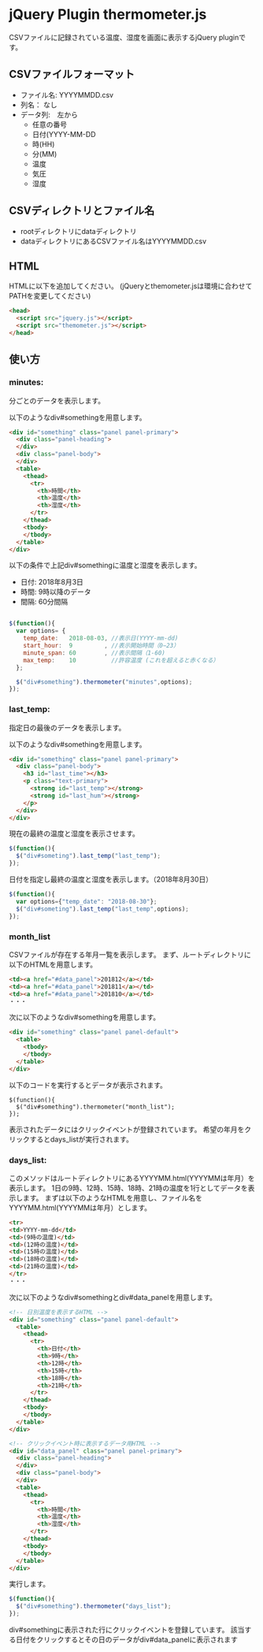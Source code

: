 # jQuery Plugin thermometer.js

CSVファイルに記録されている温度、湿度を画面に表示するjQuery
 pluginです。

## CSVファイルフォーマット
- ファイル名: YYYYMMDD.csv
- 列名： なし
- データ列:　左から
  - 任意の番号
  - 日付(YYYY-MM-DD
  - 時(HH)
  - 分(MM)
  - 温度
  - 気圧
  - 湿度

## CSVディレクトリとファイル名
- rootディレクトリにdataディレクトリ
- dataディレクトリにあるCSVファイル名はYYYYMMDD.csv

## HTML
HTMLに以下を追加してください。
(jQueryとthemometer.jsは環境に合わせてPATHを変更してください)
```html
<head>
  <script src="jquery.js"></script>
  <script src="themometer.js"></script>
</head>
```

## 使い方
### minutes:
分ごとのデータを表示します。

以下のようなdiv#somethingを用意します。
```html
<div id="something" class="panel panel-primary">
  <div class="panel-heading">
  </div>
  <div class="panel-body">
  </div>
  <table>
    <thead>
      <tr>
        <th>時間</th>
        <th>温度</th>
        <th>湿度</th>
      </tr>
    </thead>
    <tbody>
    </tbody>
  </table>
</div>
```

以下の条件で上記div#somethingに温度と湿度を表示します。
* 日付: 2018年8月3日
* 時間: 9時以降のデータ
* 間隔: 60分間隔

```javascript

$(function(){
  var options= {
    temp_date:   2018-08-03, //表示日(YYYY-mm-dd) 
    start_hour:  9         , //表示開始時間（0−23）
    minute_span: 60        , //表示間隔（1-60)
    max_temp:    10          //許容温度 (これを超えると赤くなる）
  };

  $("div#something").thermometer("minutes",options);
});
```


### last_temp:
指定日の最後のデータを表示します。

以下のようなdiv#somethingを用意します。
```html
<div id="something" class="panel panel-primary">
  <div class="panel-body">
    <h3 id="last_time"></h3>
    <p class="text-primary">
      <strong id="last_temp"></strong>
      <strong id="last_hum"></strong> 
    </p>
  </div>
</div>
```

現在の最終の温度と湿度を表示させます。
```javascript
$(function(){
  $("div#someting").last_temp("last_temp");
});
```

日付を指定し最終の温度と湿度を表示します。（2018年8月30日）
```javascript
$(function(){
  var options={"temp_date": "2018-08-30"};
  $("div#someting").last_temp("last_temp",options);
});
```

### month_list
CSVファイルが存在する年月一覧を表示します。
まず、ルートディレクトリに以下のHTMLを用意します。
```html
<td><a href="#data_panel">201812</a></td>
<td><a href="#data_panel">201811</a></td>
<td><a href="#data_panel">201810</a></td>
・・・
```

次に以下のようなdiv#somethingを用意します。
```html
<div id="something" class="panel panel-default">
  <table>
    <tbody>
    </tbody>
  </table>
</div>
```

以下のコードを実行するとデータが表示されます。
```jQuery
$(function(){
  $("div#something").thermometer("month_list");
});
```
表示されたデータにはクリックイベントが登録されています。
希望の年月をクリックするとdays_listが実行されます。

### days_list:
このメソッドはルートディレクトリにあるYYYYMM.html(YYYYMMは年月）を表示します。
1日の9時、12時、15時、18時、21時の温度を1行としてデータを表示します。
まずは以下のようなHTMLを用意し、ファイル名をYYYYMM.html(YYYYMMは年月）とします。
```html
<tr>
<td>YYYY-mm-dd</td>
<td>(9時の温度)</td>
<td>(12時の温度)</td>
<td>(15時の温度)</td>
<td>(18時の温度)</td>
<td>(21時の温度)</td>
</tr>
・・・
```

次に以下のようなdiv#somethingとdiv#data_panelを用意します。
```html
<!-- 日別温度を表示するHTML -->
<div id="something" class="panel panel-default">
  <table>
    <thead>
      <tr>
        <th>日付</th>
        <th>9時</th>
        <th>12時</th>
        <th>15時</th>
        <th>18時</th>
        <th>21時</th>
      </tr>
    </thead>
    <tbody>
    </tbody>
  </table>
</div>

<!-- クリックイベント時に表示するデータ用HTML -->
<div id="data_panel" class="panel panel-primary">
  <div class="panel-heading">
  </div>
  <div class="panel-body">
  </div>
  <table>
    <thead>
      <tr>
        <th>時間</th>
        <th>温度</th>
        <th>湿度</th>
      </tr>
    </thead>
    <tbody>
    </tbody>
  </table>
</div>
```

実行します。
```javascript
$(function(){
  $("div#something").thermometer("days_list");
});
```

div#somethingに表示された行にクリックイベントを登録しています。
該当する日付をクリックするとその日のデータがdiv#data_panelに表示されます
